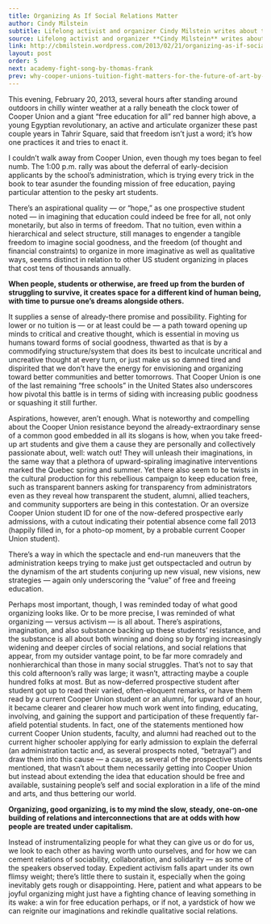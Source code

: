 ```yaml
---
title: Organizing As If Social Relations Matter
author: Cindy Milstein
subtitle: Lifelong activist and organizer Cindy Milstein writes about the merit of patient organizing and community-building.
source: Lifelong activist and organizer **Cindy Milstein** writes about the merit of patient organizing and community-building.
link: http://cbmilstein.wordpress.com/2013/02/21/organizing-as-if-social-relations-matter/
layout: post
order: 5
next: academy-fight-song-by-thomas-frank
prev: why-cooper-unions-tuition-fight-matters-for-the-future-of-art-by-ben-davis
---
```

This evening, February 20, 2013, several hours after standing around outdoors in chilly winter weather at a rally beneath the clock tower of Cooper Union and a giant “free education for all” red banner high above, a young Egyptian revolutionary, an active and articulate organizer these past couple years in Tahrir Square, said that freedom isn’t just a word; it’s how one practices it and tries to enact it.

I couldn’t walk away from Cooper Union, even though my toes began to feel numb. The 1:00 p.m. rally was about the deferral of early-decision applicants by the school’s administration, which is trying every trick in the book to tear asunder the founding mission of free education, paying particular attention to the pesky art students.

There’s an aspirational quality — or “hope,” as one prospective student noted — in imagining that education could indeed be free for all, not only monetarily, but also in terms of freedom. That no tuition, even within a hierarchical and select structure, still manages to engender a tangible freedom to imagine social goodness, and the freedom (of thought and financial constraints) to organize in more imaginative as well as qualitative ways, seems distinct in relation to other US student organizing in places that cost tens of thousands annually. 

<strong class="pull">When people, students or otherwise, are freed up from the burden of struggling to survive, it creates space for a different kind of human being, with time to pursue one’s dreams alongside others.</strong>

It supplies a sense of already-there promise and possibility. Fighting for lower or no tuition is — or at least could be — a path toward opening up minds to critical and creative thought, which is essential in moving us humans toward forms of social goodness, thwarted as that is by a commodifying structure/system that does its best to inculcate uncritical and uncreative thought at every turn, or just make us so damned tired and dispirited that we don’t have the energy for envisioning and organizing toward better communities and better tomorrows. That Cooper Union is one of the last remaining “free schools” in the United States also underscores how pivotal this battle is in terms of siding with increasing public goodness or squashing it still further.

Aspirations, however, aren’t enough. What is noteworthy and compelling about the Cooper Union resistance beyond the already-extraordinary sense of a common good embedded in all its slogans is how, when you take freed-up art students and give them a cause they are personally and collectively passionate about, well: watch out! They will unleash their imaginations, in the same way that a plethora of upward-spiraling imaginative interventions marked the Quebec spring and summer. Yet there also seem to be twists in the cultural production for this rebellious campaign to keep education free, such as transparent banners asking for transparency from administrators even as they reveal how transparent the student, alumni, allied teachers, and community supporters are being in this contestation. Or an oversize Cooper Union student ID for one of the now-defered prospective early admissions, with a cutout indicating their potential absence come fall 2013 (happily filled in, for a photo-op moment, by a probable current Cooper Union student).

There’s a way in which the spectacle and end-run maneuvers that the administration keeps trying to make just get outspectacled and outrun by the dynamism of the art students conjuring up new visual, new visions, new strategies — again only underscoring the “value” of free and freeing education.

Perhaps most important, though, I was reminded today of what good organizing looks like. Or to be more precise, I was reminded of what organizing — versus activism — is all about. There’s aspirations, imagination, and also substance backing up these students’ resistance, and the substance is all about both winning and doing so by forging increasingly widening and deeper circles of social relations, and social relations that appear, from my outsider vantage point, to be far more comradely and nonhierarchical than those in many social struggles. That’s not to say that this cold afternoon’s rally was large; it wasn’t, attracting maybe a couple hundred folks at most. But as now-deferred prospective student after student got up to read their varied, often-eloquent remarks, or have them read by a current Cooper Union student or an alumni, for upward of an hour, it became clearer and clearer how much work went into finding, educating, involving, and gaining the support and participation of these frequently far-afield potential students. In fact, one of the statements mentioned how current Cooper Union students, faculty, and alumni had reached out to the current higher schooler applying for early admission to explain the deferral (an administration tactic and, as several prospects noted, “betrayal”) and draw them into this cause — a cause, as several of the prospective students mentioned, that wasn’t about them necessarily getting into Cooper Union but instead about extending the idea that education should be free and available, sustaining people’s self and social exploration in a life of the mind and arts, and thus bettering our world.

<strong class="pull">Organizing, good organizing, is to my mind the slow, steady, one-on-one building of relations and interconnections that are at odds with how people are treated under capitalism.</strong>

Instead of instrumentalizing people for what they can give us or do for us, we look to each other as having worth unto ourselves, and for how we can cement relations of sociability, collaboration, and solidarity — as some of the speakers observed today. Expedient activism falls apart under its own flimsy weight; there’s little there to sustain it, especially when the going inevitably gets rough or disappointing. Here, patient and what appears to be joyful organizing might just have a fighting chance of leaving something in its wake: a win for free education perhaps, or if not, a yardstick of how we can reignite our imaginations and rekindle qualitative social relations.
